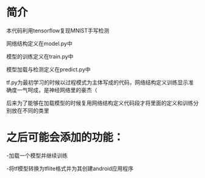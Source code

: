 # 简介
本代码利用tensorflow复现MNIST手写检测

网络结构定义在model.py中

模型的训练定义在train.py中

模型加载与检测定义在predict.py中

tf.py为最初学习的时候以过程模式为主体写成的代码，网络结构定义训练显示准确度一气呵成，是神经网络里的豪杰（

后来为了能够在加载模型的时候复用网络结构定义代码段才将里面的定义和训练分别放在不同的类里

# 之后可能会添加的功能：
-加载一个模型并继续训练

-将tf模型转换为tflite格式并为其创建android应用程序
